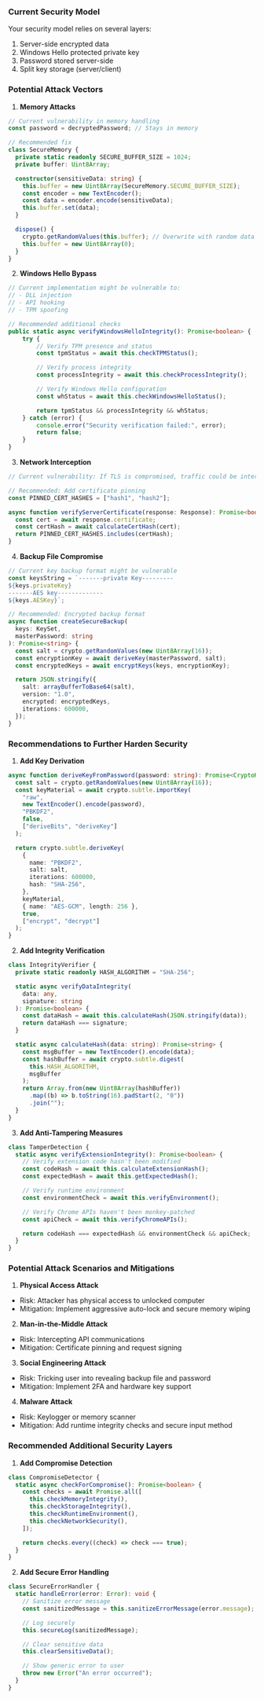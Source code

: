 ### Current Security Model

Your security model relies on several layers:

1. Server-side encrypted data
2. Windows Hello protected private key
3. Password stored server-side
4. Split key storage (server/client)

### Potential Attack Vectors

1. **Memory Attacks**

```typescript
// Current vulnerability in memory handling
const password = decryptedPassword; // Stays in memory

// Recommended fix
class SecureMemory {
  private static readonly SECURE_BUFFER_SIZE = 1024;
  private buffer: Uint8Array;

  constructor(sensitiveData: string) {
    this.buffer = new Uint8Array(SecureMemory.SECURE_BUFFER_SIZE);
    const encoder = new TextEncoder();
    const data = encoder.encode(sensitiveData);
    this.buffer.set(data);
  }

  dispose() {
    crypto.getRandomValues(this.buffer); // Overwrite with random data
    this.buffer = new Uint8Array(0);
  }
}
```

2. **Windows Hello Bypass**

```typescript:src/services/storage/WindowsHelloStorage.ts
// Current implementation might be vulnerable to:
// - DLL injection
// - API hooking
// - TPM spoofing

// Recommended additional checks
public static async verifyWindowsHelloIntegrity(): Promise<boolean> {
    try {
        // Verify TPM presence and status
        const tpmStatus = await this.checkTPMStatus();

        // Verify process integrity
        const processIntegrity = await this.checkProcessIntegrity();

        // Verify Windows Hello configuration
        const whStatus = await this.checkWindowsHelloStatus();

        return tpmStatus && processIntegrity && whStatus;
    } catch (error) {
        console.error("Security verification failed:", error);
        return false;
    }
}
```

3. **Network Interception**

```typescript
// Current vulnerability: If TLS is compromised, traffic could be intercepted

// Recommended: Add certificate pinning
const PINNED_CERT_HASHES = ["hash1", "hash2"];

async function verifyServerCertificate(response: Response): Promise<boolean> {
  const cert = await response.certificate;
  const certHash = await calculateCertHash(cert);
  return PINNED_CERT_HASHES.includes(certHash);
}
```

4. **Backup File Compromise**

```typescript
// Current key backup format might be vulnerable
const keysString = `-------private Key---------
${keys.privateKey}
-------AES key-------------
${keys.AESKey}`;

// Recommended: Encrypted backup format
async function createSecureBackup(
  keys: KeySet,
  masterPassword: string
): Promise<string> {
  const salt = crypto.getRandomValues(new Uint8Array(16));
  const encryptionKey = await deriveKey(masterPassword, salt);
  const encryptedKeys = await encryptKeys(keys, encryptionKey);

  return JSON.stringify({
    salt: arrayBufferToBase64(salt),
    version: "1.0",
    encrypted: encryptedKeys,
    iterations: 600000,
  });
}
```

### Recommendations to Further Harden Security

1. **Add Key Derivation**

```typescript
async function deriveKeyFromPassword(password: string): Promise<CryptoKey> {
  const salt = crypto.getRandomValues(new Uint8Array(16));
  const keyMaterial = await crypto.subtle.importKey(
    "raw",
    new TextEncoder().encode(password),
    "PBKDF2",
    false,
    ["deriveBits", "deriveKey"]
  );

  return crypto.subtle.deriveKey(
    {
      name: "PBKDF2",
      salt: salt,
      iterations: 600000,
      hash: "SHA-256",
    },
    keyMaterial,
    { name: "AES-GCM", length: 256 },
    true,
    ["encrypt", "decrypt"]
  );
}
```

2. **Add Integrity Verification**

```typescript
class IntegrityVerifier {
  private static readonly HASH_ALGORITHM = "SHA-256";

  static async verifyDataIntegrity(
    data: any,
    signature: string
  ): Promise<boolean> {
    const dataHash = await this.calculateHash(JSON.stringify(data));
    return dataHash === signature;
  }

  static async calculateHash(data: string): Promise<string> {
    const msgBuffer = new TextEncoder().encode(data);
    const hashBuffer = await crypto.subtle.digest(
      this.HASH_ALGORITHM,
      msgBuffer
    );
    return Array.from(new Uint8Array(hashBuffer))
      .map((b) => b.toString(16).padStart(2, "0"))
      .join("");
  }
}
```

3. **Add Anti-Tampering Measures**

```typescript
class TamperDetection {
  static async verifyExtensionIntegrity(): Promise<boolean> {
    // Verify extension code hasn't been modified
    const codeHash = await this.calculateExtensionHash();
    const expectedHash = await this.getExpectedHash();

    // Verify runtime environment
    const environmentCheck = await this.verifyEnvironment();

    // Verify Chrome APIs haven't been monkey-patched
    const apiCheck = await this.verifyChromeAPIs();

    return codeHash === expectedHash && environmentCheck && apiCheck;
  }
}
```

### Potential Attack Scenarios and Mitigations

1. **Physical Access Attack**

- Risk: Attacker has physical access to unlocked computer
- Mitigation: Implement aggressive auto-lock and secure memory wiping

2. **Man-in-the-Middle Attack**

- Risk: Intercepting API communications
- Mitigation: Certificate pinning and request signing

3. **Social Engineering Attack**

- Risk: Tricking user into revealing backup file and password
- Mitigation: Implement 2FA and hardware key support

4. **Malware Attack**

- Risk: Keylogger or memory scanner
- Mitigation: Add runtime integrity checks and secure input method

### Recommended Additional Security Layers

1. **Add Compromise Detection**

```typescript
class CompromiseDetector {
  static async checkForCompromise(): Promise<boolean> {
    const checks = await Promise.all([
      this.checkMemoryIntegrity(),
      this.checkStorageIntegrity(),
      this.checkRuntimeEnvironment(),
      this.checkNetworkSecurity(),
    ]);

    return checks.every((check) => check === true);
  }
}
```

2. **Add Secure Error Handling**

```typescript
class SecureErrorHandler {
  static handleError(error: Error): void {
    // Sanitize error message
    const sanitizedMessage = this.sanitizeErrorMessage(error.message);

    // Log securely
    this.secureLog(sanitizedMessage);

    // Clear sensitive data
    this.clearSensitiveData();

    // Show generic error to user
    throw new Error("An error occurred");
  }
}
```
